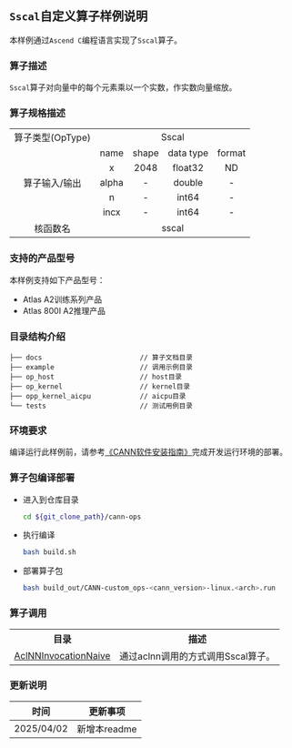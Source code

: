 ## `Sscal`自定义算子样例说明 
本样例通过`Ascend C`编程语言实现了`Sscal`算子。

### 算子描述
`Sscal`算子对向量中的每个元素乘以一个实数，作实数向量缩放。

### 算子规格描述

<table>
<tr><td rowspan="1" align="center">算子类型(OpType)</td><td colspan="4" align="center">Sscal</td></tr>
</tr>
<tr><td rowspan="5" align="center">算子输入/输出</td><td align="center">name</td><td align="center">shape</td><td align="center">data type</td><td align="center">format</td></tr>
<tr><td align="center">x</td><td align="center">2048</td><td align="center">float32</td><td align="center">ND</td></tr>
<tr><td align="center">alpha</td><td align="center">-</td><td align="center">double</td><td align="center">-</td></tr>
<tr><td align="center">n</td><td align="center">-</td><td align="center">int64</td><td align="center">-</td></tr>
<tr><td align="center">incx</td><td align="center">-</td><td align="center">int64</td><td align="center">-</td></tr>
<tr></tr>
</tr>
<tr><td rowspan="1" align="center">核函数名</td><td colspan="4" align="center">sscal</td></tr>
</table>

### 支持的产品型号
本样例支持如下产品型号：
- Atlas A2训练系列产品
- Atlas 800I A2推理产品

### 目录结构介绍
```
├── docs                        // 算子文档目录
├── example                     // 调用示例目录
├── op_host                     // host目录
├── op_kernel                   // kernel目录
├── opp_kernel_aicpu            // aicpu目录
└── tests                       // 测试用例目录
```

### 环境要求
编译运行此样例前，请参考[《CANN软件安装指南》](https://hiascend.com/document/redirect/CannCommunityInstSoftware)完成开发运行环境的部署。

### 算子包编译部署
  - 进入到仓库目录

    ```bash
    cd ${git_clone_path}/cann-ops
    ```

  - 执行编译

    ```bash
    bash build.sh
    ```

  - 部署算子包

    ```bash
    bash build_out/CANN-custom_ops-<cann_version>-linux.<arch>.run
    ```
### 算子调用
<table>
    <th>目录</th><th>描述</th>
    <tr>
        <td><a href="./examples/AclNNInvocationNaive"> AclNNInvocationNaive</td><td>通过aclnn调用的方式调用Sscal算子。</td>
    </tr>
</table>

### 更新说明
| 时间 | 更新事项 |
|----|------|
| 2025/04/02 | 新增本readme |